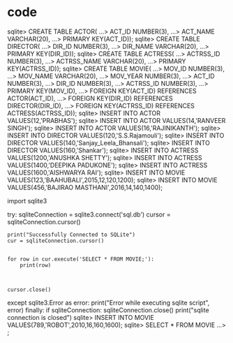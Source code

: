 # code
sqlite> CREATE TABLE ACTOR(
   ...> ACT_ID NUMBER(3),
   ...> ACT_NAME VARCHAR(20),
   ...> PRIMARY KEY(ACT_ID));
sqlite> CREATE TABLE DIRECTOR(
   ...> DIR_ID NUMBER(3),
   ...> DIR_NAME VARCHAR(20),
   ...> PRIMARY KEY(DIR_ID));
sqlite> CREATE TABLE ACTRESS(
   ...> ACTRSS_ID NUMBER(3),
   ...> ACTRSS_NAME VARCHAR(20),
   ...> PRIMARY KEY(ACTRSS_ID));
sqlite> CREATE TABLE MOVIE(
   ...> MOV_ID NUMBER(3),
   ...> MOV_NAME VARCHAR(20),
   ...> MOV_YEAR NUMBER(3),
   ...> ACT_ID NUMBER(3),
   ...> DIR_ID NUMBER(3),
   ...> ACTRSS_ID NUMBER(3),
   ...> PRIMARY KEY(MOV_ID),
   ...> FOREIGN KEY(ACT_ID) REFERENCES ACTOR(ACT_ID),
   ...> FOREIGN KEY(DIR_ID) REFERENCES DIRECTOR(DIR_ID),
   ...> FOREIGN KEY(ACTRSS_ID) REFERENCES ACTRESS(ACTRSS_ID));
sqlite> INSERT INTO ACTOR VALUES(12,'PRABHAS');
sqlite> INSERT INTO ACTOR VALUES(14,'RANVEER SINGH');
sqlite> INSERT INTO ACTOR VALUES(16,'RAJINIKANTH');
sqlite> INSERT INTO DIRECTOR VALUES(120,'S.S.Rajamouli');
sqlite> INSERT INTO DIRECTOR VALUES(140,'Sanjay_Leela_Bhansali');
sqlite> INSERT INTO DIRECTOR VALUES(160,'Shankar');
sqlite> INSERT INTO ACTRESS VALUES(1200,'ANUSHKA SHETTY');
sqlite> INSERT INTO ACTRESS VALUES(1400,'DEEPIKA PADUKONE');
sqlite> INSERT INTO ACTRESS VALUES(1600,'AISHWARYA RAI');
sqlite> INSERT INTO MOVIE VALUES(123,'BAAHUBALI',2015,12,120,1200);
sqlite> INSERT INTO MOVIE VALUES(456,'BAJIRAO MASTHANI',2016,14,140,1400);


import sqlite3

try:
    sqliteConnection = sqlite3.connect('sql.db')
    cursor = sqliteConnection.cursor()
 
 
    print("Successfully Connected to SQLite")
    cur = sqliteConnection.cursor()

 
    for row in cur.execute('SELECT * FROM MOVIE;'):
        print(row)
       

    
    cursor.close()

except sqlite3.Error as error:
    print("Error while executing sqlite script", error)
finally:
    if sqliteConnection:
        sqliteConnection.close()
        print("sqlite connection is closed")
sqlite> INSERT INTO MOVIE VALUES(789,'ROBOT',2010,16,160,1600);
sqlite> SELECT * FROM MOVIE
   ...> ;
